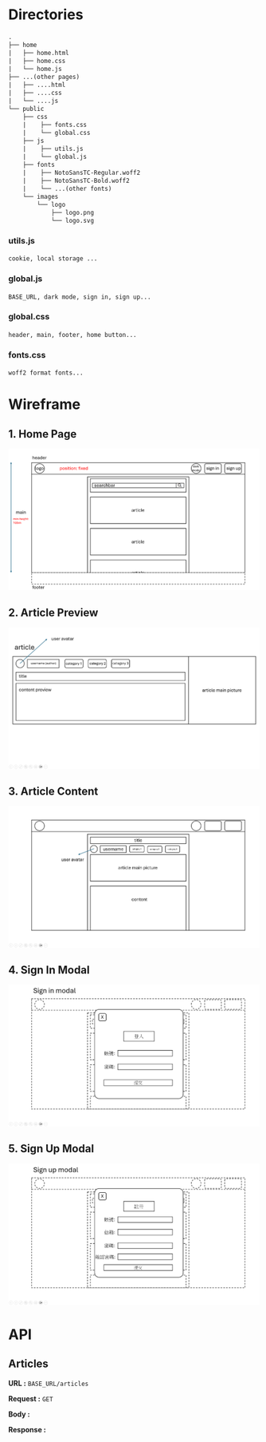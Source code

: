 # Directories

```
.
├── home
|   ├── home.html
|   ├── home.css
|   └── home.js
├── ...(other pages)
|   ├── ....html
|   ├── ....css
|   └── ....js
└── public
    ├── css
    |    ├── fonts.css
    |    └── global.css
    ├── js
    |    ├── utils.js
    |    └── global.js
    ├── fonts
    |    ├── NotoSansTC-Regular.woff2
    |    ├── NotoSansTC-Bold.woff2
    |    └── ...(other fonts)
    └── images
        └── logo
            ├── logo.png
            └── logo.svg
```
### utils.js

`cookie, local storage ...`

### global.js

`BASE_URL, dark mode, sign in, sign up...`

### global.css

`header, main, footer, home button...`

### fonts.css

`woff2 format fonts...`

# Wireframe

## 1. Home Page

![Home Page](./public/images/wireframe/home.png)

## 2. Article Preview

![Article Preview](./public/images/wireframe/article-preview.png)

## 3. Article Content

![Article Content](./public/images/wireframe/article-content.png)

## 4. Sign In Modal

![Sign In Modal](./public/images/wireframe/sign-in.png)

## 5. Sign Up Modal

![Sign Up Modal](./public/images/wireframe/sign-up.png)

# API

## Articles

**URL :** `BASE_URL/articles`

**Request :** `GET`

**Body :**

**Response :**

```


```